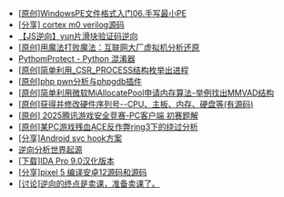 + [[原创]WindowsPE文件格式入门06.手写最小PE](https://bbs.kanxue.com/thread-286417.htm)
+ [[分享] cortex m0  verilog源码](https://bbs.kanxue.com/thread-286331.htm)
+ [【JS逆向】yun片滑块验证码逆向](https://bbs.kanxue.com/thread-286252.htm)
+ [[原创]用魔法打败魔法：互联网大厂虚拟机分析还原](https://bbs.kanxue.com/thread-286441.htm)
+ [PythomProtect - Python 混淆器](https://bbs.kanxue.com/thread-285032.htm)
+ [[原创]简单利用_CSR_PROCESS结构枚举出进程](https://bbs.kanxue.com/thread-286312.htm)
+ [[原创]php pwn分析与phpgdb插件](https://bbs.kanxue.com/thread-286446.htm)
+ [[原创]简单利用微软MiAllocatePool申请内存算法-举例找出MMVAD结构](https://bbs.kanxue.com/thread-286414.htm)
+ [[原创]获得并修改硬件序列号--CPU、主板、内存、硬盘等(有源码)](https://bbs.kanxue.com/thread-282756.htm)
+ [[原创] 2025腾讯游戏安全竞赛-PC客户端 初赛题解](https://bbs.kanxue.com/thread-286261.htm)
+ [[原创]某PC游戏残血ACE反作弊ring3下的绕过分析](https://bbs.kanxue.com/thread-284667.htm)
+ [[分享]Android svc hook方案](https://bbs.kanxue.com/thread-286308.htm)
+ [逆向分析世界起源](https://bbs.kanxue.com/thread-286420.htm)
+ [[下载]IDA Pro 9.0汉化版本](https://bbs.kanxue.com/thread-286332.htm)
+ [[分享]pixel 5 编译安卓12源码和源码](https://bbs.kanxue.com/thread-286388.htm)
+ [[讨论]逆向的终点是卖课，准备卖课了。](https://bbs.kanxue.com/thread-286427.htm)

